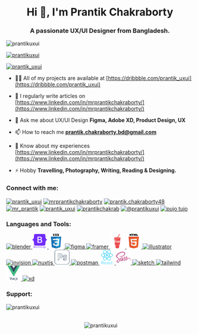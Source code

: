 <h1 align="center">Hi 👋, I'm Prantik Chakraborty</h1>
<h3 align="center">A passionate UX/UI Designer from Bangladesh.</h3>

<p align="left"> <img src="https://komarev.com/ghpvc/?username=prantikuxui&label=Profile%20views&color=0e75b6&style=flat" alt="prantikuxui" /> </p>

<p align="left"> <a href="https://github.com/ryo-ma/github-profile-trophy"><img src="https://github-profile-trophy.vercel.app/?username=prantikuxui" alt="prantikuxui" /></a> </p>

<p align="left"> <a href="https://twitter.com/prantik_uxui" target="blank"><img src="https://img.shields.io/twitter/follow/prantik_uxui?logo=twitter&style=for-the-badge" alt="prantik_uxui" /></a> </p>

- 👨‍💻 All of my projects are available at [https://dribbble.com/prantik_uxui](https://dribbble.com/prantik_uxui)

- 📝 I regularly write articles on [https://www.linkedin.com/in/mrprantikchakraborty/](https://www.linkedin.com/in/mrprantikchakraborty/)

- 💬 Ask me about UX/UI Design **Figma, Adobe XD, Product Design, UX**

- 📫 How to reach me **prantik.chakraborty.bd@gmail.com**

- 📄 Know about my experiences [https://www.linkedin.com/in/mrprantikchakraborty/](https://www.linkedin.com/in/mrprantikchakraborty/)

- ⚡ Hobby **Travelling, Photography, Writing, Reading & Designing.**

<h3 align="left">Connect with me:</h3>
<p align="left">
<a href="https://twitter.com/prantik_uxui" target="blank"><img align="center" src="https://raw.githubusercontent.com/rahuldkjain/github-profile-readme-generator/master/src/images/icons/Social/twitter.svg" alt="prantik_uxui" height="30" width="40" /></a>
<a href="https://linkedin.com/in/mrprantikchakraborty" target="blank"><img align="center" src="https://raw.githubusercontent.com/rahuldkjain/github-profile-readme-generator/master/src/images/icons/Social/linked-in-alt.svg" alt="mrprantikchakraborty" height="30" width="40" /></a>
<a href="https://fb.com/prantik.chakraborty48" target="blank"><img align="center" src="https://raw.githubusercontent.com/rahuldkjain/github-profile-readme-generator/master/src/images/icons/Social/facebook.svg" alt="prantik.chakraborty48" height="30" width="40" /></a>
<a href="https://instagram.com/mr_prantik" target="blank"><img align="center" src="https://raw.githubusercontent.com/rahuldkjain/github-profile-readme-generator/master/src/images/icons/Social/instagram.svg" alt="mr_prantik" height="30" width="40" /></a>
<a href="https://dribbble.com/prantik_uxui" target="blank"><img align="center" src="https://raw.githubusercontent.com/rahuldkjain/github-profile-readme-generator/master/src/images/icons/Social/dribbble.svg" alt="prantik_uxui" height="30" width="40" /></a>
<a href="https://www.behance.net/prantikchakrab" target="blank"><img align="center" src="https://raw.githubusercontent.com/rahuldkjain/github-profile-readme-generator/master/src/images/icons/Social/behance.svg" alt="prantikchakrab" height="30" width="40" /></a>
<a href="https://medium.com/@prantikuxui" target="blank"><img align="center" src="https://raw.githubusercontent.com/rahuldkjain/github-profile-readme-generator/master/src/images/icons/Social/medium.svg" alt="@prantikuxui" height="30" width="40" /></a>
<a href="https://www.youtube.com/c/pujo tujo" target="blank"><img align="center" src="https://raw.githubusercontent.com/rahuldkjain/github-profile-readme-generator/master/src/images/icons/Social/youtube.svg" alt="pujo tujo" height="30" width="40" /></a>
</p>

<h3 align="left">Languages and Tools:</h3>
<p align="left"> <a href="https://www.blender.org/" target="_blank" rel="noreferrer"> <img src="https://download.blender.org/branding/community/blender_community_badge_white.svg" alt="blender" width="40" height="40"/> </a> <a href="https://getbootstrap.com" target="_blank" rel="noreferrer"> <img src="https://raw.githubusercontent.com/devicons/devicon/master/icons/bootstrap/bootstrap-plain-wordmark.svg" alt="bootstrap" width="40" height="40"/> </a> <a href="https://www.w3schools.com/css/" target="_blank" rel="noreferrer"> <img src="https://raw.githubusercontent.com/devicons/devicon/master/icons/css3/css3-original-wordmark.svg" alt="css3" width="40" height="40"/> </a> <a href="https://www.figma.com/" target="_blank" rel="noreferrer"> <img src="https://www.vectorlogo.zone/logos/figma/figma-icon.svg" alt="figma" width="40" height="40"/> </a> <a href="https://www.framer.com/" target="_blank" rel="noreferrer"> <img src="https://www.vectorlogo.zone/logos/framer/framer-icon.svg" alt="framer" width="40" height="40"/> </a> <a href="https://gulpjs.com" target="_blank" rel="noreferrer"> <img src="https://raw.githubusercontent.com/devicons/devicon/master/icons/gulp/gulp-plain.svg" alt="gulp" width="40" height="40"/> </a> <a href="https://www.w3.org/html/" target="_blank" rel="noreferrer"> <img src="https://raw.githubusercontent.com/devicons/devicon/master/icons/html5/html5-original-wordmark.svg" alt="html5" width="40" height="40"/> </a> <a href="https://www.adobe.com/in/products/illustrator.html" target="_blank" rel="noreferrer"> <img src="https://www.vectorlogo.zone/logos/adobe_illustrator/adobe_illustrator-icon.svg" alt="illustrator" width="40" height="40"/> </a> <a href="https://www.invisionapp.com/" target="_blank" rel="noreferrer"> <img src="https://www.vectorlogo.zone/logos/invisionapp/invisionapp-icon.svg" alt="invision" width="40" height="40"/> </a> <a href="https://nuxtjs.org/" target="_blank" rel="noreferrer"> <img src="https://www.vectorlogo.zone/logos/nuxtjs/nuxtjs-icon.svg" alt="nuxtjs" width="40" height="40"/> </a> <a href="https://www.photoshop.com/en" target="_blank" rel="noreferrer"> <img src="https://raw.githubusercontent.com/devicons/devicon/master/icons/photoshop/photoshop-line.svg" alt="photoshop" width="40" height="40"/> </a> <a href="https://postman.com" target="_blank" rel="noreferrer"> <img src="https://www.vectorlogo.zone/logos/getpostman/getpostman-icon.svg" alt="postman" width="40" height="40"/> </a> <a href="https://reactjs.org/" target="_blank" rel="noreferrer"> <img src="https://raw.githubusercontent.com/devicons/devicon/master/icons/react/react-original-wordmark.svg" alt="react" width="40" height="40"/> </a> <a href="https://sass-lang.com" target="_blank" rel="noreferrer"> <img src="https://raw.githubusercontent.com/devicons/devicon/master/icons/sass/sass-original.svg" alt="sass" width="40" height="40"/> </a> <a href="https://www.sketch.com/" target="_blank" rel="noreferrer"> <img src="https://www.vectorlogo.zone/logos/sketchapp/sketchapp-icon.svg" alt="sketch" width="40" height="40"/> </a> <a href="https://tailwindcss.com/" target="_blank" rel="noreferrer"> <img src="https://www.vectorlogo.zone/logos/tailwindcss/tailwindcss-icon.svg" alt="tailwind" width="40" height="40"/> </a> <a href="https://vuejs.org/" target="_blank" rel="noreferrer"> <img src="https://raw.githubusercontent.com/devicons/devicon/master/icons/vuejs/vuejs-original-wordmark.svg" alt="vuejs" width="40" height="40"/> </a> <a href="https://www.adobe.com/products/xd.html" target="_blank" rel="noreferrer"> <img src="https://cdn.worldvectorlogo.com/logos/adobe-xd.svg" alt="xd" width="40" height="40"/> </a> </p>

<h3 align="left">Support:</h3>
<p><a href="https://www.buymeacoffee.com/prantikuxui"> <img align="left" src="https://cdn.buymeacoffee.com/buttons/v2/default-yellow.png" height="50" width="210" alt="prantikuxui" /></a></p><br><br>

<p><img align="center" src="https://github-readme-stats.vercel.app/api/top-langs?username=prantikuxui&show_icons=true&locale=en&layout=compact" alt="prantikuxui" /></p>
